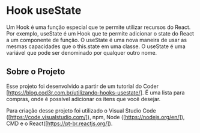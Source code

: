 # Hook useState
Um Hook é uma função especial que te permite utilizar recursos do React. Por exemplo, useState é um Hook que te permite adicionar o state do React a um componente de função. 
O useState é uma nova maneira de usar as mesmas capacidades que o this.state em uma classe. O useState é uma variável que pode ser denominado por qualquer outro nome.

## Sobre o Projeto
Esse projeto foi desenvolvido a partir de um tutorial do Coder [https://blog.cod3r.com.br/utilizando-hooks-usestate/]. É uma lista para compras, onde é possível adicionar os itens que você desejar.

Para criação desse projeto foi utilizado o Visual Studio Code ([https://code.visualstudio.com/]), npm, Node ([https://nodejs.org/en/]), CMD e o React([https://pt-br.reactjs.org/]).
